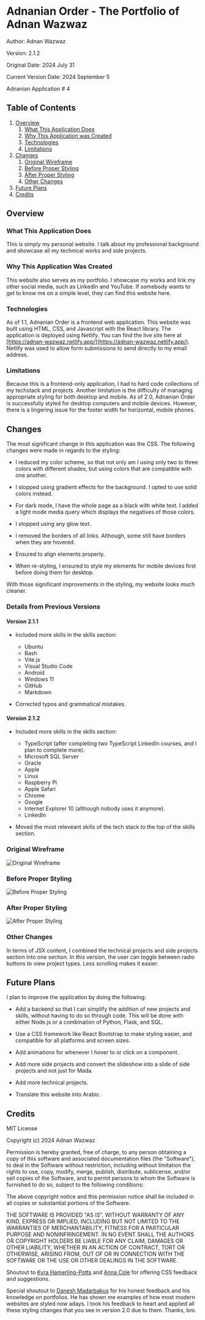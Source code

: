 # Adnanian Order - The Portfolio of Adnan Wazwaz

Author: Adnan Wazwaz

Version: 2.1.2

Original Date: 2024 July 31

Current Version Date: 2024 September 5

Adnanian Application # 4

## Table of Contents

1. [Overview](#overview)
    1. [What This Application Does](#what-this-application-does)
    2. [Why This Application was Created](#why-this-application-was-created)
    3. [Technologies](#technologies)
    4. [Limitations](#limitations)
2. [Changes](#changes)
    1. [Original Wireframe](#original-wireframe)
    2. [Before Proper Styling](#before-proper-styling)
    3. [After Proper Styling](#after-proper-styling)
    4. [Other Changes](#other-changes)
3. [Future Plans](#future-plans)
4. [Credits](#credits)

## Overview

### What This Application Does

This is simply my personal website. I talk about my professional background and
showcase all my technical works and side projects.

### Why This Application Was Created

This website also serves as my portfolio. I showcase my works and link my other
social media, such as LinkedIn and YouTube. If somebody wants to get to know me
on a simple level, they can find this website here.

### Technologies

As of 1.1, Adnanian Order is a frontend web application. This website was built
using HTML, CSS, and Javascript with the React library. The application is
deployed using Netlify. You can find the live site here at
[https://adnan-wazwaz.netlify.app/](https://adnan-wazwaz.netlify.app/). Netlify was used to allow form submissions
to send directly to my email address.

### Limitations

Because this is a frontend-only application, I had to hard code collections of
my techstack and projects. Another limitation is the difficulty of managing
appropriate styling for both desktop and mobile. As of 2.0, Adnanian Order is
successfully styled for desktop computers and mobile devices. However, there is
a lingering issue for the footer width for horizontal, mobile phones.

## Changes

The most significant change in this application was the CSS. The following changes
were made in regards to the styling:

- I reduced my color scheme, so that not only am I using only two to three colors
with different shades, but using colors that are compatible with one another.

- I stopped using gradient effects for the background. I opted to use solid colors
instead.

- For dark mode, I have the whole page as a black with white text. I added a light
mode media query which displays the negatives of those colors.

- I stopped using any glow text.

- I removed the borders of all links. Although, some still have borders when they
are hovered.

- Ensured to align elements properly.

- When re-styling, I ensured to style my elements for mobile devices first before
doing them for desktop.

With those significant improvements in the styling, my website looks much cleaner.

### Details from Previous Versions

#### Version 2.1.1

- Included more skills in the skills section:
  - Ubuntu
  - Bash
  - Vite.js
  - Visual Studio Code
  - Android
  - Windows 11
  - GitHub
  - Markdown

- Corrected typos and grammatical mistakes.

#### Version 2.1.2

- Included more skills in the skills section:
  - TypeScript (after completing two TypeScript LinkedIn courses, and I plan to complete more).
  - Microsoft SQL Server
  - Oracle
  - Apple
  - Linux
  - Raspberry Pi
  - Apple Safari
  - Chrome
  - Google
  - Internet Explorer 10 (although nobody uses it anymore).
  - LinkedIn

- Moved the most releveant skills of the tech stack to the top of the skills
section.

### Original Wireframe

![Original Wireframe](/README_images/Portfolio%20Website%20Wireframe%20-20240725.png)

### Before Proper Styling

![Before Proper Styling](/README_images/bad-styling.jpg)

### After Proper Styling

![After Proper Styling](/README_images/better-styling.jpg)

### Other Changes

In terms of JSX content, I combined the technical projects and side projects
section into one section. In this version, the user can toggle between radio
buttons to view project types. Less scrolling makes it easier.

## Future Plans

I plan to improve the application by doing the following:

- Add a backend so that I can simplify the addition of new projects and skills,
without having to do so through code. This will be done with either Node.js or
a combination of Python, Flask, and SQL.

- Use a CSS framework like React Bootstrap to make styling easier, and compatible
for all platforms and screen sizes.

- Add animations for whenever I hover to or click on a component.

- Add more side projects and convert the slideshow into a slide of side projects
and not just for Mada.

- Add more technical projects.

- Translate this website into Arabic.

## Credits

MIT License

Copyright (c) 2024 Adnan Wazwaz

Permission is hereby granted, free of charge, to any person obtaining a copy
of this software and associated documentation files (the "Software"), to deal
in the Software without restriction, including without limitation the rights
to use, copy, modify, merge, publish, distribute, sublicense, and/or sell
copies of the Software, and to permit persons to whom the Software is
furnished to do so, subject to the following conditions:

The above copyright notice and this permission notice shall be included in all
copies or substantial portions of the Software.

THE SOFTWARE IS PROVIDED "AS IS", WITHOUT WARRANTY OF ANY KIND, EXPRESS OR
IMPLIED, INCLUDING BUT NOT LIMITED TO THE WARRANTIES OF MERCHANTABILITY,
FITNESS FOR A PARTICULAR PURPOSE AND NONINFRINGEMENT. IN NO EVENT SHALL THE
AUTHORS OR COPYRIGHT HOLDERS BE LIABLE FOR ANY CLAIM, DAMAGES OR OTHER
LIABILITY, WHETHER IN AN ACTION OF CONTRACT, TORT OR OTHERWISE, ARISING FROM,
OUT OF OR IN CONNECTION WITH THE SOFTWARE OR THE USE OR OTHER DEALINGS IN THE
SOFTWARE.

Shoutout to [Kyra Hamerling-Potts](https://www.linkedin.com/in/kyra-hamerling-potts/)
and [Anna Cole](https://www.linkedin.com/in/anna--cole/) for offering CSS feedback and suggestions.

Special shoutout to [Danesh Madarbakus](https://www.linkedin.com/in/daneshmadarbakus/) for
his honest feedback and his knowledge on portfolios. He has shown me examples of how
most modern websites are styled now adays. I took his feedback to heart and applied all these
styling changes that you see in version 2.0 due to them. Thanks, bro.
